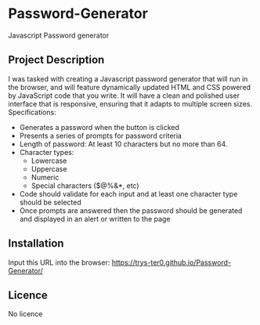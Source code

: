 # Password-Generator

 Javascript Password generator

 ## Project Description

 I was tasked with creating a Javascript password generator that will run in the browser, and will feature dynamically updated HTML and CSS powered by JavaScript code that you write. It will have a clean and polished user interface that is responsive, ensuring that it adapts to multiple screen sizes. 
 Specifications:


* Generates a password when the button is clicked
* Presents a series of prompts for password criteria
* Length of password: At least 10 characters but no more than 64.
* Character types:
    * Lowercase
    * Uppercase
    * Numeric
    * Special characters ($@%&*, etc)
* Code should validate for each input and at least one character type should be selected
* Once prompts are answered then the password should be generated and displayed in an alert or written to the page


## Installation

Input this URL into the browser: 
https://trys-ter0.github.io/Password-Generator/

## Licence
No licence






